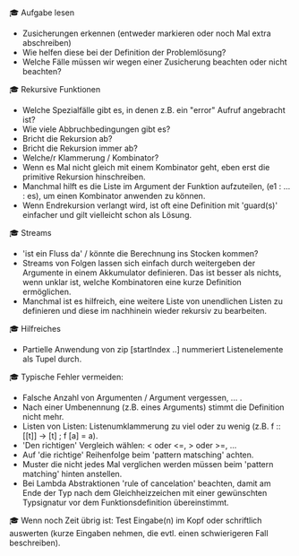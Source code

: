 :mortar_board: Aufgabe lesen
   - Zusicherungen erkennen (entweder markieren oder noch Mal extra abschreiben)
   - Wie helfen diese bei der Definition der Problemlösung?
   - Welche Fälle müssen wir wegen einer Zusicherung beachten oder nicht beachten?
   
:mortar_board: Rekursive Funktionen
   - Welche Spezialfälle gibt es, in denen z.B. ein "error" Aufruf angebracht ist?
   - Wie viele Abbruchbedingungen gibt es?
   - Bricht die Rekursion ab?
   - Bricht die Rekursion immer ab?
   - Welche/r Klammerung / Kombinator? 
   - Wenn es Mal nicht gleich mit einem Kombinator geht,
     eben erst die primitive Rekursion hinschreiben.
   - Manchmal hilft es die Liste im Argument der Funktion aufzuteilen,
     (e1 : ... : es), um einen Kombinator anwenden zu können.
   - Wenn Endrekursion verlangt wird, ist oft eine Definition mit 'guard(s)'
     einfacher und gilt vielleicht schon als Lösung.
	 
:mortar_board: Streams
   - 'ist ein Fluss da' / könnte die Berechnung ins Stocken kommen?
   - Streams von Folgen lassen sich einfach durch weitergeben
     der Argumente in einem Akkumulator definieren. Das ist besser als
	 nichts, wenn unklar ist, welche Kombinatoren eine kurze Definition
	 ermöglichen.
   - Manchmal ist es hilfreich, eine weitere Liste von unendlichen Listen
     zu definieren und diese im nachhinein wieder rekursiv zu bearbeiten.

:mortar_board: Hilfreiches
   - Partielle Anwendung von zip [startIndex ..] nummeriert Listenelemente als Tupel durch.

:mortar_board: Typische Fehler vermeiden:
   - Falsche Anzahl von Argumenten / Argument vergessen, ... .
   - Nach einer Umbenennung (z.B. eines Arguments) stimmt die Definition nicht mehr.
   - Listen von Listen: Listenumklammerung zu viel oder zu wenig
     (z.B. f :: [[t]] -> [t] ; f [a] = a).
   - 'Den richtigen' Vergleich wählen: < oder <=, > oder >=, ...
   - Auf 'die richtige' Reihenfolge beim 'pattern matsching' achten.
   - Muster die nicht jedes Mal verglichen werden müssen beim 'pattern matching' 
     hinten anstellen.
   - Bei Lambda Abstraktionen 'rule of cancelation' beachten, damit am Ende
     der Typ nach dem Gleichheizzeichen mit einer gewünschten Typsignatur vor
	 dem Funktionsdefinition übereinstimmt.

:mortar_board: Wenn noch Zeit übrig ist: Test Eingabe(n) im Kopf oder schriftlich auswerten
   (kurze Eingaben nehmen, die evtl. einen schwierigeren Fall beschreiben).




